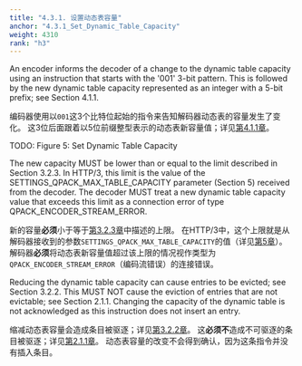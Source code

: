 ```yaml
---
title: "4.3.1. 设置动态表容量"
anchor: "4.3.1_Set_Dynamic_Table_Capacity"
weight: 4310
rank: "h3"
---
```


An encoder informs the decoder of a change to the dynamic table capacity using an instruction that starts with the '001' 3-bit pattern. This is followed by the new dynamic table capacity represented as an integer with a 5-bit prefix; see Section 4.1.1.

编码器使用以`001`这3个比特位起始的指令来告知解码器动态表的容量发生了变化。
这3位后面跟着以5位前缀整型表示的动态表新容量值；详见[第4.1.1章]()。

TODO: Figure 5: Set Dynamic Table Capacity

The new capacity MUST be lower than or equal to the limit described in Section 3.2.3. In HTTP/3, this limit is the value of the SETTINGS_QPACK_MAX_TABLE_CAPACITY parameter (Section 5) received from the decoder. The decoder MUST treat a new dynamic table capacity value that exceeds this limit as a connection error of type QPACK_ENCODER_STREAM_ERROR.

新的容量**必须**小于等于[第3.2.3章]()中描述的上限。
在HTTP/3中，这个上限就是从解码器接收到的参数`SETTINGS_QPACK_MAX_TABLE_CAPACITY`的值（详见[第5章]()）。
解码器**必须**将动态表新容量值超过该上限的情况视作类型为`QPACK_ENCODER_STREAM_ERROR`（编码流错误）的连接错误。

Reducing the dynamic table capacity can cause entries to be evicted; see Section 3.2.2. This MUST NOT cause the eviction of entries that are not evictable; see Section 2.1.1. Changing the capacity of the dynamic table is not acknowledged as this instruction does not insert an entry.

缩减动态表容量会造成条目被驱逐；详见[第3.2.2章]()。
这**必须不**造成不可驱逐的条目被驱逐；详见[第2.1.1章]()。
动态表容量的改变不会得到确认，因为这条指令并没有插入条目。
